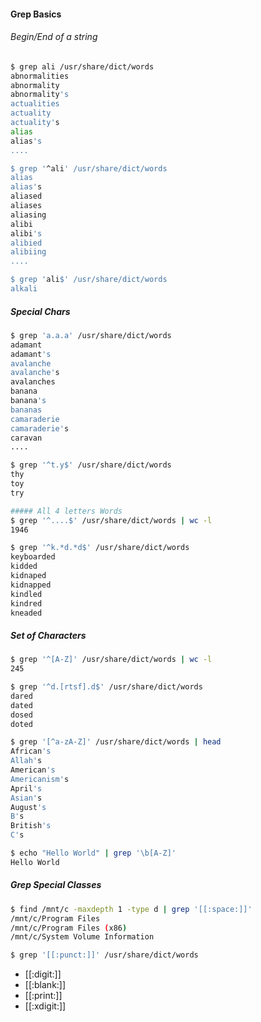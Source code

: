 ####  Grep Basics

###### Begin/End of a string

```bash
$ grep ali /usr/share/dict/words 
abnormalities
abnormality
abnormality's
actualities
actuality
actuality's
alias
alias's
....

$ grep '^ali' /usr/share/dict/words
alias
alias's
aliased
aliases
aliasing
alibi
alibi's
alibied
alibiing
....

$ grep 'ali$' /usr/share/dict/words
alkali

```



##### Special Chars 

```bash
$ grep 'a.a.a' /usr/share/dict/words
adamant
adamant's
avalanche
avalanche's
avalanches
banana
banana's
bananas
camaraderie
camaraderie's
caravan
....

$ grep '^t.y$' /usr/share/dict/words
thy
toy
try

##### All 4 letters Words
$ grep '^....$' /usr/share/dict/words | wc -l
1946

$ grep '^k.*d.*d$' /usr/share/dict/words
keyboarded
kidded
kidnaped
kidnapped
kindled
kindred
kneaded


```



##### Set of Characters

```bash
$ grep '^[A-Z]' /usr/share/dict/words | wc -l
245

$ grep '^d.[rtsf].d$' /usr/share/dict/words
dared
dated
dosed
doted

$ grep '[^a-zA-Z]' /usr/share/dict/words | head
African's
Allah's
American's
Americanism's
April's
Asian's
August's
B's
British's
C's

$ echo "Hello World" | grep '\b[A-Z]'
Hello World
```



##### Grep Special Classes

```bash
$ find /mnt/c -maxdepth 1 -type d | grep '[[:space:]]'
/mnt/c/Program Files
/mnt/c/Program Files (x86)
/mnt/c/System Volume Information

$ grep '[[:punct:]]' /usr/share/dict/words

```

- [[:digit:]]
- [[:blank:]]
- [[:print:]]
- [[:xdigit:]]